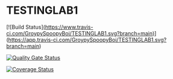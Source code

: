 # TESTINGLAB1
[![Build Status][(https://www.travis-ci.com/GroypySpoopyBoi/TESTINGLAB1.svg?branch=main)](https://www.travis-ci.com/GroypySpoopyBoi/TESTINGLAB1)](https://app.travis-ci.com/GroypySpoopyBoi/TESTINGLAB1.svg?branch=main)

[![Quality Gate Status](https://sonarcloud.io/api/project_badges/measure?project=GroypySpoopyBoi_TESTINGLAB1&metric=alert_status)](https://sonarcloud.io/dashboard?id=GroypySpoopyBoi_TESTINGLAB1)

[![Coverage Status](https://coveralls.io/repos/github/GroypySpoopyBoi/TESTINGLAB1-/badge.svg?branch=main)](https://coveralls.io/github/GroypySpoopyBoi/TESTINGLAB1-?branch=main)
